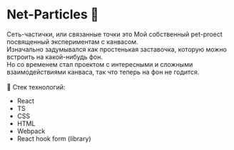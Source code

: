 # Net-Particles 🧠
Сеть-частички, или связанные точки это
Мой собственный pet-proect посвященный экспериментам с канвасом. <br>
Изначально задумывался как простенькая заставочка, которую можно встроить на какой-нибудь фон. <br>
Но со временем стал проектом с интересными и сложными взаимодействиями канваса, так что теперь на фон не годится. <br>
<br>
🤖 Стек технологий:
- React
- TS
- CSS
- HTML
- Webpack
- React hook form (library) 
